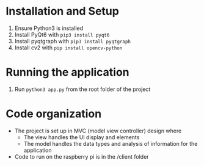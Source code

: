 # Installation and Setup
1. Ensure Python3 is installed
2. Install PyQt6 with `pip3 install pyqt6`
3. Install pyqtgraph with `pip3 install pyqtgraph`
4. Install cv2 with `pip install opencv-python`

# Running the application
1. Run `python3 app.py` from the root folder of the project

# Code organization
- The project is set up in MVC (model view controller) design where
  - The view handles the UI display and elements
  - The model handles the data types and analysis of information for the application
- Code to run on the raspberry pi is in the /client folder